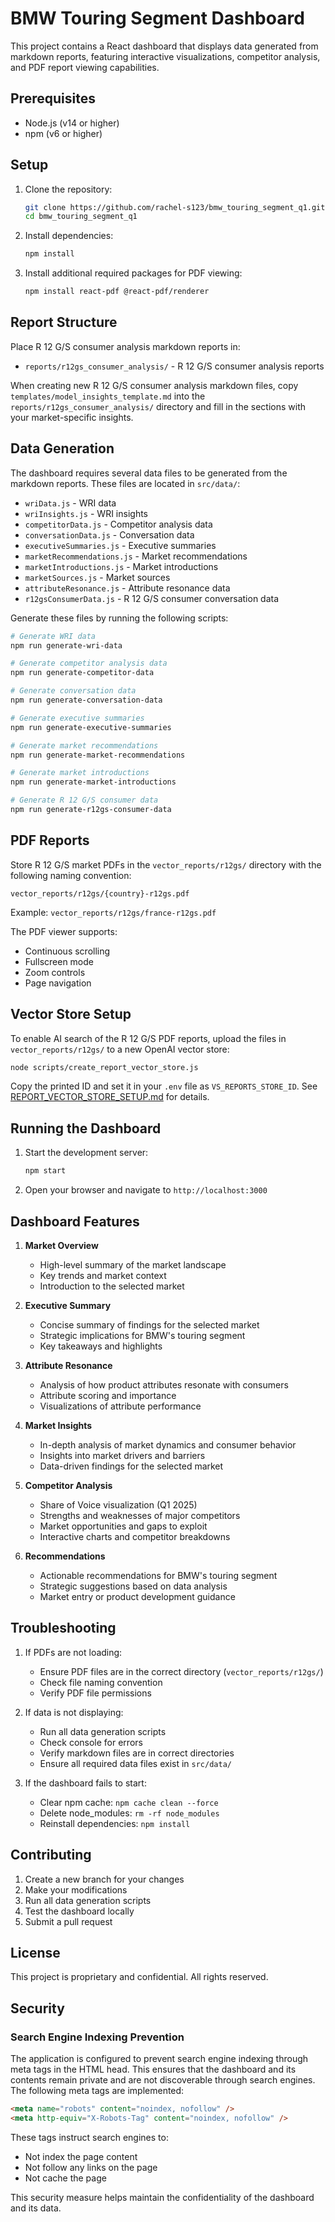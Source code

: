 # BMW Touring Segment Dashboard

This project contains a React dashboard that displays data generated from markdown reports, featuring interactive visualizations, competitor analysis, and PDF report viewing capabilities.

## Prerequisites

- Node.js (v14 or higher)
- npm (v6 or higher)

## Setup

1. Clone the repository:
   ```bash
   git clone https://github.com/rachel-s123/bmw_touring_segment_q1.git
   cd bmw_touring_segment_q1
   ```

2. Install dependencies:
   ```bash
   npm install
   ```

3. Install additional required packages for PDF viewing:
   ```bash
   npm install react-pdf @react-pdf/renderer
   ```

## Report Structure

Place R 12 G/S consumer analysis markdown reports in:

- `reports/r12gs_consumer_analysis/` - R 12 G/S consumer analysis reports

When creating new R 12 G/S consumer analysis markdown files, copy `templates/model_insights_template.md`
into the `reports/r12gs_consumer_analysis/` directory and fill in the sections with your
market-specific insights.

## Data Generation

The dashboard requires several data files to be generated from the markdown reports. These files are located in `src/data/`:

- `wriData.js` - WRI data
- `wriInsights.js` - WRI insights
- `competitorData.js` - Competitor analysis data
- `conversationData.js` - Conversation data
- `executiveSummaries.js` - Executive summaries
- `marketRecommendations.js` - Market recommendations
- `marketIntroductions.js` - Market introductions
- `marketSources.js` - Market sources
 - `attributeResonance.js` - Attribute resonance data
 - `r12gsConsumerData.js` - R 12 G/S consumer conversation data

Generate these files by running the following scripts:
```bash
# Generate WRI data
npm run generate-wri-data

# Generate competitor analysis data
npm run generate-competitor-data

# Generate conversation data
npm run generate-conversation-data

# Generate executive summaries
npm run generate-executive-summaries

# Generate market recommendations
npm run generate-market-recommendations

# Generate market introductions
npm run generate-market-introductions

# Generate R 12 G/S consumer data
npm run generate-r12gs-consumer-data
```

## PDF Reports

Store R 12 G/S market PDFs in the `vector_reports/r12gs/` directory with the following naming convention:

```
vector_reports/r12gs/{country}-r12gs.pdf
```

Example: `vector_reports/r12gs/france-r12gs.pdf`

The PDF viewer supports:
- Continuous scrolling
- Fullscreen mode
- Zoom controls
- Page navigation

## Vector Store Setup

To enable AI search of the R 12 G/S PDF reports, upload the files in `vector_reports/r12gs/` to
a new OpenAI vector store:

```bash
node scripts/create_report_vector_store.js
```

Copy the printed ID and set it in your `.env` file as `VS_REPORTS_STORE_ID`.
See [REPORT_VECTOR_STORE_SETUP.md](REPORT_VECTOR_STORE_SETUP.md) for details.

## Running the Dashboard

1. Start the development server:
   ```bash
   npm start
   ```

2. Open your browser and navigate to `http://localhost:3000`

## Dashboard Features

1. **Market Overview**
   - High-level summary of the market landscape
   - Key trends and market context
   - Introduction to the selected market

2. **Executive Summary**
   - Concise summary of findings for the selected market
   - Strategic implications for BMW's touring segment
   - Key takeaways and highlights

3. **Attribute Resonance**
   - Analysis of how product attributes resonate with consumers
   - Attribute scoring and importance
   - Visualizations of attribute performance

4. **Market Insights**
   - In-depth analysis of market dynamics and consumer behavior
   - Insights into market drivers and barriers
   - Data-driven findings for the selected market

5. **Competitor Analysis**
   - Share of Voice visualization (Q1 2025)
   - Strengths and weaknesses of major competitors
   - Market opportunities and gaps to exploit
   - Interactive charts and competitor breakdowns

6. **Recommendations**
   - Actionable recommendations for BMW's touring segment
   - Strategic suggestions based on data analysis
   - Market entry or product development guidance

## Troubleshooting

1. If PDFs are not loading:
   - Ensure PDF files are in the correct directory (`vector_reports/r12gs/`)
   - Check file naming convention
   - Verify PDF file permissions

2. If data is not displaying:
   - Run all data generation scripts
   - Check console for errors
   - Verify markdown files are in correct directories
   - Ensure all required data files exist in `src/data/`

3. If the dashboard fails to start:
   - Clear npm cache: `npm cache clean --force`
   - Delete node_modules: `rm -rf node_modules`
   - Reinstall dependencies: `npm install`

## Contributing

1. Create a new branch for your changes
2. Make your modifications
3. Run all data generation scripts
4. Test the dashboard locally
5. Submit a pull request

## License

This project is proprietary and confidential. All rights reserved.

## Security

### Search Engine Indexing Prevention
The application is configured to prevent search engine indexing through meta tags in the HTML head. This ensures that the dashboard and its contents remain private and are not discoverable through search engines. The following meta tags are implemented:

```html
<meta name="robots" content="noindex, nofollow" />
<meta http-equiv="X-Robots-Tag" content="noindex, nofollow" />
```

These tags instruct search engines to:
- Not index the page content
- Not follow any links on the page
- Not cache the page

This security measure helps maintain the confidentiality of the dashboard and its data.
